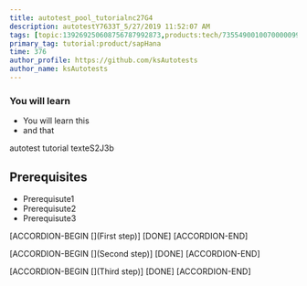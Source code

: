 ```yaml
---
title: autotest_pool_tutorialnc27G4
description: autotestY7633T_5/27/2019 11:52:07 AM
tags: [topic:139269250608756787992873,products:tech/73554900100700000996,tutorial:experience/advanced]
primary_tag: tutorial:product/sapHana
time: 376
author_profile: https://github.com/ksAutotests
author_name: ksAutotests
---
```

### You will learn
- You will learn this
- and that

autotest tutorial texteS2J3b

## Prerequisites
- Prerequisute1
- Prerequisute2
- Prerequisute3

[ACCORDION-BEGIN [](First step)]
[DONE]
[ACCORDION-END]

[ACCORDION-BEGIN [](Second step)]
[DONE]
[ACCORDION-END]

[ACCORDION-BEGIN [](Third step)]
[DONE]
[ACCORDION-END]


